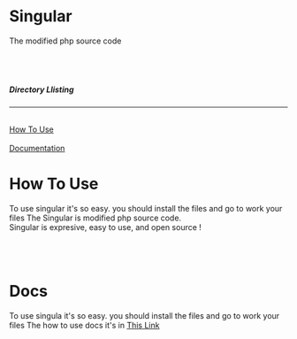 # Singular
The modified php source code
<br><br><br><br>
<h5>Directory Llisting</h5>
<hr><br>
<a href="#how-to-use"> How To Use </a><br><br>
<a href="#docs"> Documentation </a><br>


# How To Use
To use singular it's so easy. you should install the files and go to work your files
The Singular is modified php source code.<br>
Singular is expresive, easy to use, and open source !
<br><br><br><br>

# Docs
To use singula it's so easy. you should install the files and go to work your files
The how to use docs it's in <a href="#docs"> This Link </a>
